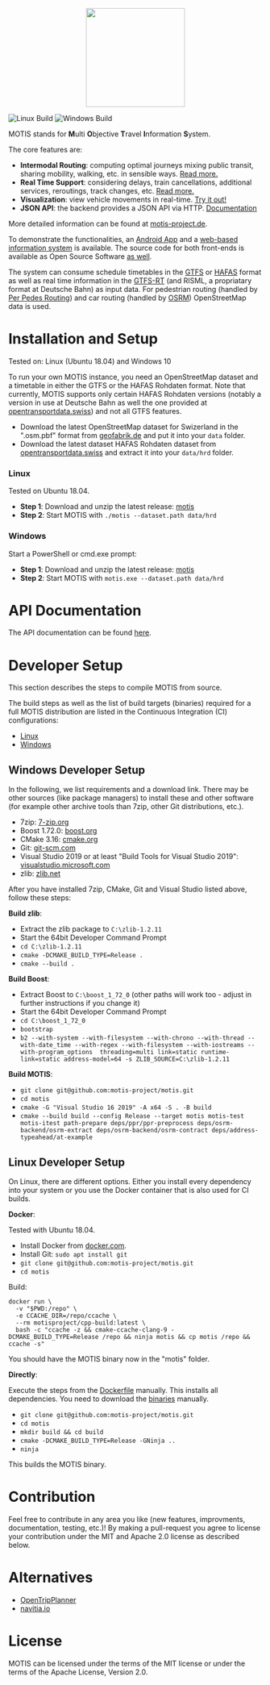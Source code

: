 <p align="center"><img src="logo.svg" width="196" height="196"></p>

![Linux Build](https://github.com/motis-project/motis/workflows/Linux%20Build/badge.svg)
![Windows Build](https://github.com/motis-project/motis/workflows/Windows%20Build/badge.svg)

MOTIS stands for **M**ulti **O**bjective **T**ravel **I**nformation **S**ystem.

The core features are:

  - **Intermodal Routing**: computing optimal journeys mixing public transit, sharing mobility, walking, etc. in sensible ways. [Read more.](https://motis-project.de/docs/features/routing.html)
  - **Real Time Support**: considering delays, train cancellations, additional services, reroutings, track changes, etc. [Read more.](https://motis-project.de/docs/features/realtime.html#real-time-support)
  - **Visualization**: view vehicle movements in real-time. [Try it out!](https://demo.motis-project.de/public/)
  - **JSON API**: the backend provides a JSON API via HTTP. [Documentation](https://motis-project.de/docs/api/)
  
More detailed information can be found at [motis-project.de](https://motis-project.de).

To demonstrate the functionalities, an [Android App](https://play.google.com/store/apps/details?id=de.motis_project.app2) and a [web-based information system](https://demo.motis-project.de/) is available. The source code for both front-ends is available as Open Source Software [as well](https://github.com/motis-project/motis/tree/master/scripts).

The system can consume schedule timetables in the [GTFS](https://developers.google.com/transit/gtfs/) or [HAFAS](https://www.fahrplanfelder.ch/fileadmin/fap_daten_test/hrdf.pdf) format as well as real time information in the [GTFS-RT](https://developers.google.com/transit/gtfs-realtime/reference) (and RISML, a propriatary format at Deutsche Bahn) as input data. For pedestrian routing (handled by [Per Pedes Routing](https://github.com/motis-project/ppr)) and car routing (handled by [OSRM](https://github.com/Project-OSRM/osrm-backend)) OpenStreetMap data is used.

# Installation and Setup

Tested on: Linux (Ubuntu 18.04) and Windows 10

To run your own MOTIS instance, you need an OpenStreetMap dataset and a timetable in either the GTFS or the HAFAS Rohdaten format. Note that currently, MOTIS supports only certain HAFAS Rohdaten versions (notably a version in use at Deutsche Bahn as well the one provided at [opentransportdata.swiss](https://opentransportdata.swiss)) and not all GTFS features.

  - Download the latest OpenStreetMap dataset for Swizerland in the ".osm.pbf" format from [geofabrik.de](https://download.geofabrik.de/europe/switzerland.html) and put it into your `data` folder.
  - Download the latest dataset HAFAS Rohdaten dataset from [opentransportdata.swiss](https://opentransportdata.swiss/en/dataset) and extract it into your `data/hrd` folder.

### Linux

Tested on Ubuntu 18.04.

  - **Step 1**: Download and unzip the latest release: [motis](https://github.com/motis-project/motis/releases/latest/download/motis-linux.zip)
  - **Step 2**: Start MOTIS with `./motis --dataset.path data/hrd`


### Windows

Start a PowerShell or cmd.exe prompt:

  - **Step 1**: Download and unzip the latest release: [motis](https://github.com/motis-project/motis/releases/latest/download/motis-windows.zip)
  - **Step 2**: Start MOTIS with `motis.exe --dataset.path data/hrd`


# API Documentation

The API documentation can be found [here](https://motis-project.de/api/).


# Developer Setup

This section describes the steps to compile MOTIS from source.

The build steps as well as the list of build targets (binaries) required for a full MOTIS distribution are listed in the Continuous Integration (CI) configurations:

  - [Linux](https://github.com/felixguendling/motis/blob/master/.github/workflows/linux.yml)
  - [Windows](https://github.com/felixguendling/motis/blob/master/.github/workflows/windows.yml)

## Windows Developer Setup

In the following, we list requirements and a download link. There may be other sources (like package managers) to install these and other software (for example other archive tools than 7zip, other Git distributions, etc.).

  - 7zip: [7-zip.org](https://www.7-zip.org/)
  - Boost 1.72.0: [boost.org](https://dl.bintray.com/boostorg/release/1.72.0/source/boost_1_72_0.7z)
  - CMake 3.16: [cmake.org](https://cmake.org/download/)
  - Git: [git-scm.com](https://git-scm.com/download/win)
  - Visual Studio 2019 or at least "Build Tools for Visual Studio 2019": [visualstudio.microsoft.com](https://visualstudio.microsoft.com/de/downloads/)
  - zlib: [zlib.net](https://www.zlib.net/)

After you have installed 7zip, CMake, Git and Visual Studio listed above, follow these steps:

**Build zlib**:

  - Extract the zlib package to `C:\zlib-1.2.11`
  - Start the 64bit Developer Command Prompt
  - `cd C:\zlib-1.2.11`
  - `cmake -DCMAKE_BUILD_TYPE=Release .`
  - `cmake --build .`

**Build Boost**:

  - Extract Boost to `C:\boost_1_72_0` (other paths will work too - adjust in further instructions if you change it)
  - Start the 64bit Developer Command Prompt
  - `cd C:\boost_1_72_0`
  - `bootstrap`
  - `b2 --with-system --with-filesystem --with-chrono --with-thread --with-date_time --with-regex --with-filesystem --with-iostreams --with-program_options  threading=multi link=static runtime-link=static address-model=64 -s ZLIB_SOURCE=C:\zlib-1.2.11`

**Build MOTIS**:

  - `git clone git@github.com:motis-project/motis.git`
  - `cd motis`
  - `cmake -G "Visual Studio 16 2019" -A x64 -S . -B build`
  - `cmake --build build --config Release --target motis motis-test motis-itest path-prepare deps/ppr/ppr-preprocess deps/osrm-backend/osrm-extract deps/osrm-backend/osrm-contract deps/address-typeahead/at-example`


## Linux Developer Setup

On Linux, there are different options. Either you install every dependency into your system or you use the Docker container that is also used for CI builds.

**Docker**:

Tested with Ubuntu 18.04.

  - Install Docker from [docker.com](https://docs.docker.com/engine/install/).
  - Install Git: `sudo apt install git`
  - `git clone git@github.com:motis-project/motis.git`
  - `cd motis`

Build:

    docker run \              
      -v "$PWD:/repo" \
      -e CCACHE_DIR=/repo/ccache \
      --rm motisproject/cpp-build:latest \
      bash -c "ccache -z && cmake-ccache-clang-9 -DCMAKE_BUILD_TYPE=Release /repo && ninja motis && cp motis /repo && ccache -s"

You should have the MOTIS binary now in the "motis" folder.


**Directly**:

Execute the steps from the [Dockerfile](https://github.com/motis-project/docker/blob/master/Dockerfile) manually. This installs all dependencies. You need to download the [binaries](https://github.com/motis-project/docker/tree/master/blob) manually.

  - `git clone git@github.com:motis-project/motis.git`
  - `cd motis`
  - `mkdir build && cd build`
  - `cmake -DCMAKE_BUILD_TYPE=Release -GNinja ..`
  - `ninja`

This builds the MOTIS binary.


# Contribution

Feel free to contribute in any area you like (new features, improvments, documentation, testing, etc.)!
By making a pull-request you agree to license your contribution under the MIT and Apache 2.0 license as described below.


# Alternatives

  - [OpenTripPlanner](https://www.opentripplanner.org/)
  - [navitia.io](https://github.com/CanalTP/navitia)


# License

MOTIS can be licensed under the terms of the MIT license or under the terms of the Apache License, Version 2.0.
